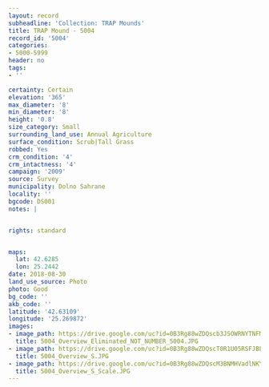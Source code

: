 ```yaml
---
layout: record
subheadline: 'Collection: TRAP Mounds'
title: TRAP Mound - 5004
record_id: '5004'
categories:
- 5000-5999
header: no
tags:
- ''

certainty: Certain
elevation: '365'
max_diameter: '8'
min_diameter: '8'
height: '0.8'
size_category: Small
surrounding_land_use: Annual Agriculture
surface_condition: Scrub|Tall Grass
robbed: Yes
crm_condition: '4'
crm_intactness: '4'
campaign: '2009'
source: Survey
municipality: Dolno Sahrane
locality: ''
bgcode: DS001
notes: |


rights: standard


maps:
  lat: 42.6285
  lon: 25.2442
date: 2018-08-30
land_use_source: Photo
photo: Good
bg_code: ''
akb_code: ''
latitude: '42.63109'
longitude: '25.269872'
images:
- image_path: https://drive.google.com/uc?id=0B3Rg88wZDQscb3JSOWRNYTNFMTQ
  title: 5004_Overview_Eliminated_NOT_NUMBER_5004.JPG
- image_path: https://drive.google.com/uc?id=0B3Rg88wZDQscT0R1U05RSFJBLW8
  title: 5004_Overview_S.JPG
- image_path: https://drive.google.com/uc?id=0B3Rg88wZDQscM3BNMHVadlNKYzA
  title: 5004_Overview_S_Scale.JPG
---
```

